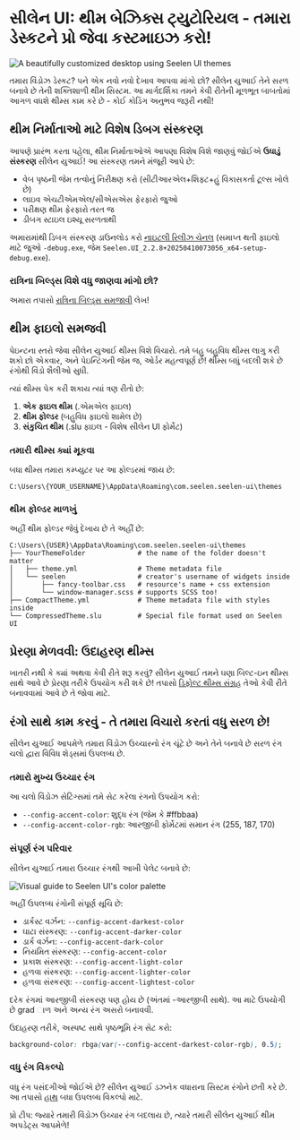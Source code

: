 # સીલેન UI: થીમ બેઝિક્સ ટ્યુટોરિયલ - તમારા ડેસ્કટને પ્રો જેવા કસ્ટમાઇઝ કરો!

![A beautifully customized desktop using Seelen UI themes](https://raw.githubusercontent.com/Seelen-Inc/sl-blogs/refs/heads/master/blog/seelen-ui-theme-tutorial/image.png)

તમારા વિંડોઝ ડેસ્કટ? પને એક નવો નવો દેખાવ આપવા માંગો છો? સીલેન યુઆઈ તેને સરળ બનાવે છે તેની
શક્તિશાળી થીમ સિસ્ટમ. આ માર્ગદર્શિકા તમને કેવી રીતેની મૂળભૂત બાબતોમાં આગળ વધશે થીમ્સ કામ કરે
છે - કોઈ કોડિંગ અનુભવ જરૂરી નથી!

## થીમ નિર્માતાઓ માટે વિશેષ ડિબગ સંસ્કરણ

આપણે પ્રારંભ કરતા પહેલા, થીમ નિર્માતાઓએ આપણા વિશેષ વિશે જાણવું જોઈએ **ઉઘાડું સંસ્કરણ** સીલેન
યુઆઈ! આ સંસ્કરણ તમને મંજૂરી આપે છે:

- વેબ પૃષ્ઠની જેમ તત્વોનું નિરીક્ષણ કરો (સીટીઆરએલ+શિફ્ટ+હું વિકાસકર્તા ટૂલ્સ ખોલે છે)
- લાઇવ એચટીએમએલ/સીએસએસ ફેરફારો જુઓ
- પરીક્ષણ થીમ ફેરફારો તરત જ
- ડીબગ સ્ટાઇલ ઇશ્યૂ સરળતાથી

અમારામાંથી ડિબગ સંસ્કરણ ડાઉનલોડ કરો
[નાઇટલી રિલીઝ ચેનલ](https://seelen.io/apps/seelen-ui/releases/nightly) (સમાપ્ત થતી
ફાઇલો માટે જુઓ `-debug.exe`, જેમ
`Seelen.UI_2.2.8+20250410073056_x64-setup-debug.exe`).

### રાત્રિના બિલ્ડ્સ વિશે વધુ જાણવા માંગો છો?

અમારા તપાસો [રાત્રિના બિલ્ડ્સ સમજાવી](https://seelen.io/blog/seelen-ui-nightly) લેખ!

## થીમ ફાઇલો સમજવી

પેઇન્ટના સ્તરો જેવા સીલેન યુઆઈ થીમ્સ વિશે વિચારો. તમે બહુ બહુવિધ થીમ્સ લાગુ કરી શકો છો એકવાર,
અને પેઇન્ટિંગની જેમ જ, ઓર્ડર મહત્વપૂર્ણ છે! થીમ્સ બધું બદલી શકે છે રંગોથી વિંડો શૈલીઓ સુધી.

ત્યાં થીમ્સ પેક કરી શકાય ત્યાં ત્રણ રીતો છે:

1. **એક ફાઇલ થીમ** (.એમએલ ફાઇલ)
2. **થીમ ફોલ્ડર** (બહુવિધ ફાઇલો શામેલ છે)
3. **સંકુચિત થીમ** (.slu ફાઇલ - વિશેષ સીલેન UI ફોર્મેટ)

### તમારી થીમ્સ ક્યાં મૂકવા

બધા થીમ્સ તમારા કમ્પ્યુટર પર આ ફોલ્ડરમાં જાય છે:

```text
C:\Users\{YOUR_USERNAME}\AppData\Roaming\com.seelen.seelen-ui\themes
```

### થીમ ફોલ્ડર માળખું

અહીં થીમ ફોલ્ડર જેવું દેખાય છે તે અહીં છે:

```text
C:\Users\{USER}\AppData\Roaming\com.seelen.seelen-ui\themes
├── YourThemeFolder             # the name of the folder doesn't matter
│   ├── theme.yml               # Theme metadata file
│   └── seelen                  # creator's username of widgets inside
│       ├── fancy-toolbar.css   # resource's name + css extension
│       └── window-manager.scss # supports SCSS too!
├── CompactTheme.yml            # Theme metadata file with styles inside
└── CompressedTheme.slu         # Special file format used on Seelen UI
```

## પ્રેરણા મેળવવી: ઉદાહરણ થીમ્સ

ખાતરી નથી કે ક્યાં અથવા કેવી રીતે શરૂ કરવું? સીલેન યુઆઈ તમને ઘણા બિલ્ટ-ઇન થીમ્સ સાથે આવે છે
પ્રેરણા તરીકે ઉપયોગ કરી શકે છે! તપાસો
[ડિફોલ્ટ થીમ્સ સંગ્રહ](https://github.com/eythaann/Seelen-UI/tree/master/static/themes)
તેઓ કેવી રીતે બનાવવામાં આવે છે તે જોવા માટે.

## રંગો સાથે કામ કરવું - તે તમારા વિચારો કરતાં વધુ સરળ છે!

સીલેન યુઆઈ આપમેળે તમારા વિંડોઝ ઉચ્ચારનો રંગ ચૂંટે છે અને તેને બનાવે છે સરળ રંગ ચલો દ્વારા વિવિધ
શેડ્સમાં ઉપલબ્ધ છે.

### તમારો મુખ્ય ઉચ્ચાર રંગ

આ ચલો વિંડોઝ સેટિંગ્સમાં તમે સેટ કરેલા રંગનો ઉપયોગ કરો:

- `--config-accent-color`: શુદ્ધ રંગ (જેમ કે #ffbbaa)
- `--config-accent-color-rgb`: આરજીબી ફોર્મેટમાં સમાન રંગ (255, 187, 170)

### સંપૂર્ણ રંગ પરિવાર

સીલેન યુઆઈ તમારા ઉચ્ચાર રંગથી આખી પેલેટ બનાવે છે:

![Visual guide to Seelen UI's color palette](https://raw.githubusercontent.com/Seelen-Inc/sl-blogs/refs/heads/master/blog/seelen-ui-theme-tutorial/colors.png)

અહીં ઉપલબ્ધ રંગોની સંપૂર્ણ સૂચિ છે:

- ડાર્કસ્ટ વર્ઝન: `--config-accent-darkest-color`
- ઘાટા સંસ્કરણ: `--config-accent-darker-color`
- ડાર્ક વર્ઝન: `--config-accent-dark-color`
- નિયમિત સંસ્કરણ: `--config-accent-color`
- પ્રકાશ સંસ્કરણ: `--config-accent-light-color`
- હળવા સંસ્કરણ: `--config-accent-lighter-color`
- હળવા સંસ્કરણ: `--config-accent-lightest-color`

દરેક રંગમાં આરજીબી સંસ્કરણ પણ હોય છે (અંતમાં -આરજીબી સાથે). આ માટે ઉપયોગી છે grad ાળ અને અન્ય
રંગ અસરો બનાવવી.

ઉદાહરણ તરીકે, અસ્પષ્ટ સાથે પૃષ્ઠભૂમિ રંગ સેટ કરો:

```css
background-color: rbga(var(--config-accent-darkest-color-rgb), 0.5);
```

### વધુ રંગ વિકલ્પો

વધુ રંગ પસંદગીઓ જોઈએ છે? સીલેન યુઆઈ ડઝનેક વધારાના સિસ્ટમ રંગોને છતી કરે છે. આ તપાસો
[હાથ](https://gist.github.com/eythaann/cd9a3cda0206ce23a17f5ea00ec2ba06) બધા
ઉપલબ્ધ વિકલ્પો માટે.

પ્રો ટીપ: જ્યારે તમારી વિંડોઝ ઉચ્ચાર રંગ બદલાય છે, ત્યારે તમારી સીલેન યુઆઈ થીમ અપડેટ્સ આપમેળે!
